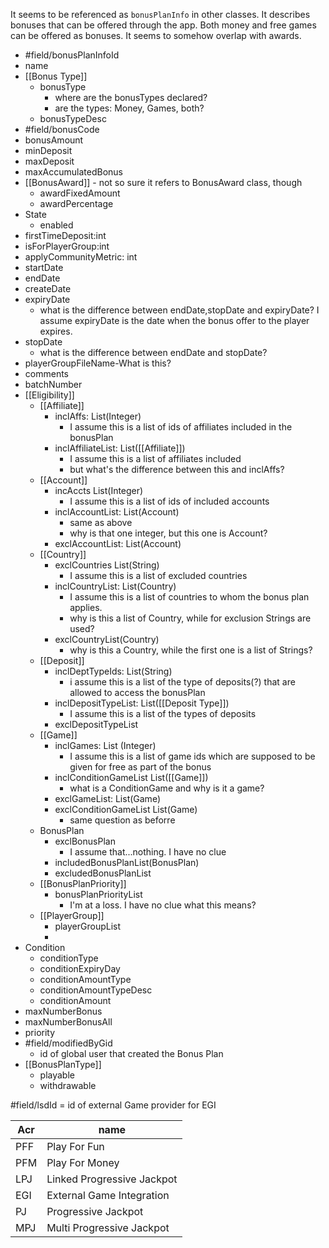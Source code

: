 It seems to be referenced as `bonusPlanInfo`  in other classes. It describes bonuses that can be offered through the app. Both money and free games can be offered as bonuses. It seems to somehow overlap with awards. 

- #field/bonusPlanInfoId
- name
- [[Bonus Type]]
	- bonusType
		- where are the bonusTypes declared?
		- are the types: Money, Games, both?
	- bonusTypeDesc
- #field/bonusCode
- bonusAmount
- minDeposit
- maxDeposit
- maxAccumulatedBonus
- [[BonusAward]] - not so sure it refers to BonusAward class, though
	- awardFixedAmount
	- awardPercentage
- State
	- enabled
- firstTimeDeposit:int
- isForPlayerGroup:int
- applyCommunityMetric: int
- startDate
- endDate
- createDate
- expiryDate 
	- what is the difference between endDate,stopDate and expiryDate? I assume expiryDate is the date when the bonus offer to the player expires.
- stopDate 
	- what is the difference between endDate and stopDate?
- playerGroupFileName-What is this?
- comments
- batchNumber
- [[Eligibility]]
	- [[Affiliate]]
		- inclAffs: List(Integer)
			- I assume this is a list of ids of affiliates included in the bonusPlan
		- inclAffiliateList: List([[Affiliate]])
			- I assume this is a list of affiliates included
			- but what's the difference between this and inclAffs?
	- [[Account]]
		- incAccts List(Integer)
			- I assume this is a list of ids of included accounts
		- inclAccountList: List(Account)
			- same as above
			- why is that one integer, but this one is Account?
		- exclAccountList: List(Account)
	- [[Country]]
		- exclCountries List(String)
			- I assume this is a list of excluded countries
		- inclCountryList: List(Country)
			- I assume this is a list of countries to whom the bonus plan applies. 
			- why is this a list of Country, while for exclusion Strings are used?
		- exclCountryList(Country)
			- why is this a Country, while the first one is a list of Strings?
	- [[Deposit]]
		- inclDeptTypeIds: List(String)
			- i assume this is a list of the type of deposits(?) that are allowed to access the bonusPlan
		- inclDepositTypeList: List([[Deposit Type]])
			- I assume this is a list of the types of deposits
		- exclDepositTypeList
	- [[Game]]
		- inclGames: List (Integer)
			- I assume this is a list of game ids which are supposed to be given for free as part of the bonus
		- inclConditionGameList List([[Game]])
			- what is a ConditionGame and why is it a game?
		- exclGameList: List(Game)
		- exclConditionGameList List(Game)
			- same question as beforre
	- BonusPlan
		- exclBonusPlan
			- I assume that...nothing. I have no clue
		- includedBonusPlanList(BonusPlan)
		- excludedBonusPlanList
	- [[BonusPlanPriority]]
		- bonusPlanPriorityList
			- I'm at a loss. I have no clue what this means?
	- [[PlayerGroup]]
		- playerGroupList
		- 
- Condition
	- conditionType
	- conditionExpiryDay
	- conditionAmountType
	- conditionAmountTypeDesc
	- conditionAmount
- maxNumberBonus
- maxNumberBonusAll
- priority
- #field/modifiedByGid
	- id of global user that created the Bonus Plan
- [[BonusPlanType]]
	- playable
	- withdrawable



#field/lsdId = id of external Game provider for EGI


| Acr | name |
| ---- | ---- |
| PFF | Play For Fun |
| PFM | Play For Money |
| LPJ | Linked Progressive Jackpot |
| EGI | External Game Integration |
| PJ  | Progressive Jackpot |
| MPJ | Multi Progressive Jackpot |


